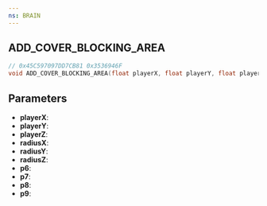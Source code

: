 ```yaml
---
ns: BRAIN
---
```

## ADD_COVER_BLOCKING_AREA

```c
// 0x45C597097DD7CB81 0x3536946F
void ADD_COVER_BLOCKING_AREA(float playerX, float playerY, float playerZ, float radiusX, float radiusY, float radiusZ, BOOL p6, BOOL p7, BOOL p8, BOOL p9);
```


## Parameters
* **playerX**: 
* **playerY**: 
* **playerZ**: 
* **radiusX**: 
* **radiusY**: 
* **radiusZ**: 
* **p6**: 
* **p7**: 
* **p8**: 
* **p9**: 

